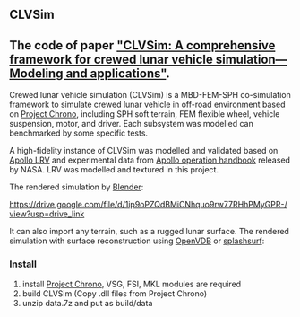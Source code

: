 ## CLVSim
## The code of paper ["CLVSim: A comprehensive framework for crewed lunar vehicle simulation—Modeling and applications"](https://doi.org/10.1002/rob.22421).

Crewed lunar vehicle simulation (CLVSim) is a MBD-FEM-SPH co-simulation framework to simulate crewed lunar vehicle in off-road environment based on [Project Chrono](https://projectchrono.org/), including SPH soft terrain, FEM flexible wheel, vehicle suspension, motor, and driver. Each subsystem was modelled can benchmarked by some specific tests. 

A high-fidelity instance of CLVSim was modelled and validated based on [Apollo LRV](https://www.nasa.gov/history/alsj/lrvhand.html) and experimental data from [Apollo operation handbook](https://www.lpi.usra.edu/lunar/documents/NTRS/collection2/NASA_TM_X_66816.pdf) released by NASA. LRV was modelled and textured in this project.

The rendered simulation by [Blender](https://www.blender.org/):

https://drive.google.com/file/d/1ip9oPZQdBMiCNhquo9rw77RHhPMyGPR-/view?usp=drive_link

It can also import any terrain, such as a rugged lunar surface. The rendered simulation with surface reconstruction using [OpenVDB](https://github.com/AcademySoftwareFoundation/openvdb) or [splashsurf](https://github.com/InteractiveComputerGraphics/splashsurf):


### Install

1. install [Project Chrono](https://projectchrono.org/), VSG, FSI, MKL modules are required
2. build CLVSim (Copy .dll files from Project Chrono)
3. unzip data.7z and put as build/data

